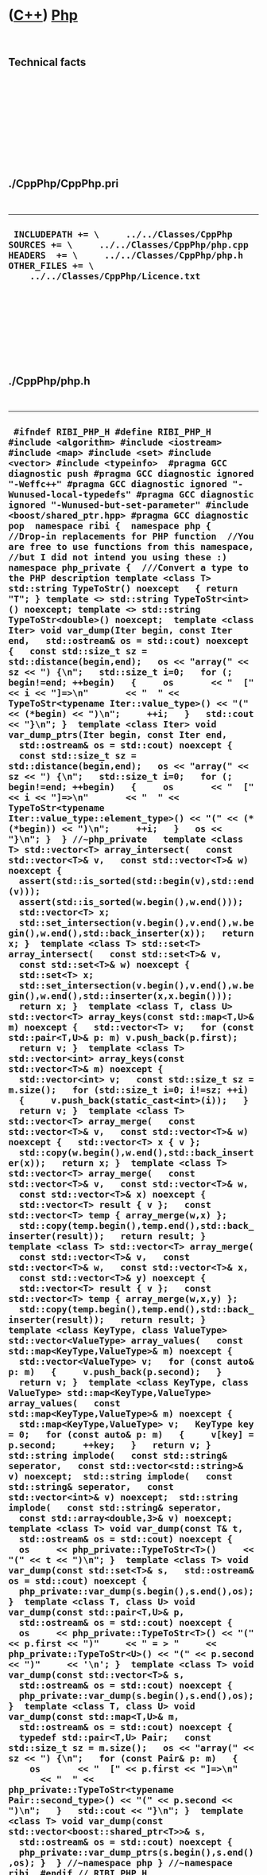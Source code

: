 
 

 

 

 

 

([C++](Cpp.md)) [Php](CppPhp.md)
==================================

 

Technical facts
---------------

 

 

 

 

 

 

./CppPhp/CppPhp.pri
-------------------

 

  --------------------------------------------------------------------------------------------------------------------------------------------------------------------------------------------------
  ` INCLUDEPATH += \     ../../Classes/CppPhp  SOURCES += \     ../../Classes/CppPhp/php.cpp  HEADERS  += \     ../../Classes/CppPhp/php.h  OTHER_FILES += \     ../../Classes/CppPhp/Licence.txt`
  --------------------------------------------------------------------------------------------------------------------------------------------------------------------------------------------------

 

 

 

 

 

./CppPhp/php.h
--------------

 

  ---------------------------------------------------------------------------------------------------------------------------------------------------------------------------------------------------------------------------------------------------------------------------------------------------------------------------------------------------------------------------------------------------------------------------------------------------------------------------------------------------------------------------------------------------------------------------------------------------------------------------------------------------------------------------------------------------------------------------------------------------------------------------------------------------------------------------------------------------------------------------------------------------------------------------------------------------------------------------------------------------------------------------------------------------------------------------------------------------------------------------------------------------------------------------------------------------------------------------------------------------------------------------------------------------------------------------------------------------------------------------------------------------------------------------------------------------------------------------------------------------------------------------------------------------------------------------------------------------------------------------------------------------------------------------------------------------------------------------------------------------------------------------------------------------------------------------------------------------------------------------------------------------------------------------------------------------------------------------------------------------------------------------------------------------------------------------------------------------------------------------------------------------------------------------------------------------------------------------------------------------------------------------------------------------------------------------------------------------------------------------------------------------------------------------------------------------------------------------------------------------------------------------------------------------------------------------------------------------------------------------------------------------------------------------------------------------------------------------------------------------------------------------------------------------------------------------------------------------------------------------------------------------------------------------------------------------------------------------------------------------------------------------------------------------------------------------------------------------------------------------------------------------------------------------------------------------------------------------------------------------------------------------------------------------------------------------------------------------------------------------------------------------------------------------------------------------------------------------------------------------------------------------------------------------------------------------------------------------------------------------------------------------------------------------------------------------------------------------------------------------------------------------------------------------------------------------------------------------------------------------------------------------------------------------------------------------------------------------------------------------------------------------------------------------------------------------------------------------------------------------------------------------------------------------------------------------------------------------------------------------------------------------------------------------------------------------------------------------------------------------------------------------------------------------------------------------------------------------------------------------------------------------------------------------------------------------------------------------------------------------------------------------------------------------------------------------------------------------------------------------------------------------------------------------------------------------------------------------------------------------------------------------------------------------------------------------------------------------------------------------------------------------------------------------------------------------------------------------------------------------------------------------------------------------------------------------------------------------------------------------------------------------------------------------------------------------------------------------------------------------------------------------------------------------------------------------------------------------------------------------------------------------------------------------------------------------------------------------------------------------------------------------------------------------------------------------------------------------------------------------------------------------------------------------------------------------------------------------------------------------------
  ` #ifndef RIBI_PHP_H #define RIBI_PHP_H  #include <algorithm> #include <iostream> #include <map> #include <set> #include <vector> #include <typeinfo>  #pragma GCC diagnostic push #pragma GCC diagnostic ignored "-Weffc++" #pragma GCC diagnostic ignored "-Wunused-local-typedefs" #pragma GCC diagnostic ignored "-Wunused-but-set-parameter" #include <boost/shared_ptr.hpp> #pragma GCC diagnostic pop  namespace ribi {  namespace php {  //Drop-in replacements for PHP function  //You are free to use functions from this namespace, //but I did not intend you using these :) namespace php_private {  ///Convert a type to the PHP description template <class T> std::string TypeToStr() noexcept   { return "T"; } template <> std::string TypeToStr<int>() noexcept; template <> std::string TypeToStr<double>() noexcept;  template <class Iter> void var_dump(Iter begin, const Iter end,   std::ostream& os = std::cout) noexcept {   const std::size_t sz = std::distance(begin,end);   os << "array(" << sz << ") {\n";   std::size_t i=0;   for (; begin!=end; ++begin)   {     os       << "  [" << i << "]=>\n"       << "  " << TypeToStr<typename Iter::value_type>() << "(" << (*begin) << ")\n";     ++i;   }   std::cout << "}\n"; }  template <class Iter> void var_dump_ptrs(Iter begin, const Iter end,   std::ostream& os = std::cout) noexcept {   const std::size_t sz = std::distance(begin,end);   os << "array(" << sz << ") {\n";   std::size_t i=0;   for (; begin!=end; ++begin)   {     os       << "  [" << i << "]=>\n"       << "  " << TypeToStr<typename Iter::value_type::element_type>() << "(" << (*(*begin)) << ")\n";     ++i;   }   os << "}\n"; }  } //~php_private   template <class T> std::vector<T> array_intersect(   const std::vector<T>& v,   const std::vector<T>& w) noexcept {   assert(std::is_sorted(std::begin(v),std::end(v)));   assert(std::is_sorted(w.begin(),w.end()));   std::vector<T> x;   std::set_intersection(v.begin(),v.end(),w.begin(),w.end(),std::back_inserter(x));   return x; }  template <class T> std::set<T> array_intersect(   const std::set<T>& v,   const std::set<T>& w) noexcept {   std::set<T> x;   std::set_intersection(v.begin(),v.end(),w.begin(),w.end(),std::inserter(x,x.begin()));   return x; }  template <class T, class U> std::vector<T> array_keys(const std::map<T,U>& m) noexcept {   std::vector<T> v;   for (const std::pair<T,U>& p: m) v.push_back(p.first);   return v; }  template <class T> std::vector<int> array_keys(const std::vector<T>& m) noexcept {   std::vector<int> v;   const std::size_t sz = m.size();   for (std::size_t i=0; i!=sz; ++i)   {     v.push_back(static_cast<int>(i));   }   return v; }  template <class T> std::vector<T> array_merge(   const std::vector<T>& v,   const std::vector<T>& w) noexcept {   std::vector<T> x { v };   std::copy(w.begin(),w.end(),std::back_inserter(x));   return x; }  template <class T> std::vector<T> array_merge(   const std::vector<T>& v,   const std::vector<T>& w,   const std::vector<T>& x) noexcept {   std::vector<T> result { v };   const std::vector<T> temp { array_merge(w,x) };   std::copy(temp.begin(),temp.end(),std::back_inserter(result));   return result; }  template <class T> std::vector<T> array_merge(   const std::vector<T>& v,   const std::vector<T>& w,   const std::vector<T>& x,   const std::vector<T>& y) noexcept {   std::vector<T> result { v };   const std::vector<T> temp { array_merge(w,x,y) };   std::copy(temp.begin(),temp.end(),std::back_inserter(result));   return result; }  template <class KeyType, class ValueType> std::vector<ValueType> array_values(   const std::map<KeyType,ValueType>& m) noexcept {   std::vector<ValueType> v;   for (const auto& p: m)   {     v.push_back(p.second);   }   return v; }  template <class KeyType, class ValueType> std::map<KeyType,ValueType> array_values(   const std::map<KeyType,ValueType>& m) noexcept {   std::map<KeyType,ValueType> v;   KeyType key = 0;   for (const auto& p: m)   {     v[key] = p.second;     ++key;   }   return v; }  std::string implode(   const std::string& seperator,   const std::vector<std::string>& v) noexcept;  std::string implode(   const std::string& seperator,   const std::vector<int>& v) noexcept;  std::string implode(   const std::string& seperator,   const std::array<double,3>& v) noexcept;  template <class T> void var_dump(const T& t,   std::ostream& os = std::cout) noexcept {   os     << php_private::TypeToStr<T>()     << "(" << t << ")\n"; }  template <class T> void var_dump(const std::set<T>& s,   std::ostream& os = std::cout) noexcept {   php_private::var_dump(s.begin(),s.end(),os); }  template <class T, class U> void var_dump(const std::pair<T,U>& p,   std::ostream& os = std::cout) noexcept {   os     << php_private::TypeToStr<T>() << "(" << p.first << ")"     << " = > "     << php_private::TypeToStr<U>() << "(" << p.second << ")"     << '\n'; }  template <class T> void var_dump(const std::vector<T>& s,   std::ostream& os = std::cout) noexcept {   php_private::var_dump(s.begin(),s.end(),os); }  template <class T, class U> void var_dump(const std::map<T,U>& m,   std::ostream& os = std::cout) noexcept {   typedef std::pair<T,U> Pair;   const std::size_t sz = m.size();   os << "array(" << sz << ") {\n";   for (const Pair& p: m)   {     os       << "  [" << p.first << "]=>\n"       << "  " << php_private::TypeToStr<typename Pair::second_type>() << "(" << p.second << ")\n";   }   std::cout << "}\n"; }  template <class T> void var_dump(const std::vector<boost::shared_ptr<T>>& s,   std::ostream& os = std::cout) noexcept {   php_private::var_dump_ptrs(s.begin(),s.end(),os); }  } //~namespace php } //~namespace ribi  #endif // RIBI_PHP_H`
  ---------------------------------------------------------------------------------------------------------------------------------------------------------------------------------------------------------------------------------------------------------------------------------------------------------------------------------------------------------------------------------------------------------------------------------------------------------------------------------------------------------------------------------------------------------------------------------------------------------------------------------------------------------------------------------------------------------------------------------------------------------------------------------------------------------------------------------------------------------------------------------------------------------------------------------------------------------------------------------------------------------------------------------------------------------------------------------------------------------------------------------------------------------------------------------------------------------------------------------------------------------------------------------------------------------------------------------------------------------------------------------------------------------------------------------------------------------------------------------------------------------------------------------------------------------------------------------------------------------------------------------------------------------------------------------------------------------------------------------------------------------------------------------------------------------------------------------------------------------------------------------------------------------------------------------------------------------------------------------------------------------------------------------------------------------------------------------------------------------------------------------------------------------------------------------------------------------------------------------------------------------------------------------------------------------------------------------------------------------------------------------------------------------------------------------------------------------------------------------------------------------------------------------------------------------------------------------------------------------------------------------------------------------------------------------------------------------------------------------------------------------------------------------------------------------------------------------------------------------------------------------------------------------------------------------------------------------------------------------------------------------------------------------------------------------------------------------------------------------------------------------------------------------------------------------------------------------------------------------------------------------------------------------------------------------------------------------------------------------------------------------------------------------------------------------------------------------------------------------------------------------------------------------------------------------------------------------------------------------------------------------------------------------------------------------------------------------------------------------------------------------------------------------------------------------------------------------------------------------------------------------------------------------------------------------------------------------------------------------------------------------------------------------------------------------------------------------------------------------------------------------------------------------------------------------------------------------------------------------------------------------------------------------------------------------------------------------------------------------------------------------------------------------------------------------------------------------------------------------------------------------------------------------------------------------------------------------------------------------------------------------------------------------------------------------------------------------------------------------------------------------------------------------------------------------------------------------------------------------------------------------------------------------------------------------------------------------------------------------------------------------------------------------------------------------------------------------------------------------------------------------------------------------------------------------------------------------------------------------------------------------------------------------------------------------------------------------------------------------------------------------------------------------------------------------------------------------------------------------------------------------------------------------------------------------------------------------------------------------------------------------------------------------------------------------------------------------------------------------------------------------------------------------------------------------------------------------------------------------------------------------

 

 

 

 

 

./CppPhp/php.cpp
----------------

 

  ---------------------------------------------------------------------------------------------------------------------------------------------------------------------------------------------------------------------------------------------------------------------------------------------------------------------------------------------------------------------------------------------------------------------------------------------------------------------------------------------------------------------------------------------------------------------------------------------------------------------------------------------------------------------------------------------------------------------------------------------------------------------------------------------------------------------------------------------------------------------------------------------------------------------------------------------------------------------------------------------------------------------------------------------------------------------------------------------------------------------------------------------------------------------------------------------------------------------------------------------------------------------------------------------------------------------------------------------------------------------------------------------------------------------------------------------------------------------------
  ` #pragma GCC diagnostic push #pragma GCC diagnostic ignored "-Weffc++" #pragma GCC diagnostic ignored "-Wunused-local-typedefs" #include "php.h"  #include <cassert> #include <iomanip>  #include <boost/lexical_cast.hpp> #pragma GCC diagnostic pop  std::string ribi::php::implode(   const std::string& seperator,   const std::vector<std::string>& v) noexcept {   std::string s;   if (v.empty()) return s;   s += v[0];   const std::size_t sz = v.size();   for (std::size_t i=1; i!=sz; ++i)   {     s += seperator + v[i];   }   return s; }  std::string ribi::php::implode(   const std::string& seperator,   const std::vector<int>& v) noexcept {   std::stringstream s;   s << std::setprecision(17);    if (v.empty()) return s.str();   s << v[0];   const std::size_t sz = v.size();   for (std::size_t i=1; i!=sz; ++i)   {     s << seperator << v[i];   }   return s.str(); }  std::string ribi::php::implode(   const std::string& seperator,   const std::array<double,3>& v) noexcept {   std::string s;   if (v.empty()) return s;   s += boost::lexical_cast<std::string>(v[0]);   const std::size_t sz = v.size();   for (std::size_t i=1; i!=sz; ++i)   {     s += seperator + boost::lexical_cast<std::string>(v[i]);   }   return s; }  template <> std::string   ribi::php::php_private::TypeToStr<int>() noexcept { return "int"; } template <> std::string   ribi::php::php_private::TypeToStr<double>() noexcept { return "float"; }`
  ---------------------------------------------------------------------------------------------------------------------------------------------------------------------------------------------------------------------------------------------------------------------------------------------------------------------------------------------------------------------------------------------------------------------------------------------------------------------------------------------------------------------------------------------------------------------------------------------------------------------------------------------------------------------------------------------------------------------------------------------------------------------------------------------------------------------------------------------------------------------------------------------------------------------------------------------------------------------------------------------------------------------------------------------------------------------------------------------------------------------------------------------------------------------------------------------------------------------------------------------------------------------------------------------------------------------------------------------------------------------------------------------------------------------------------------------------------------------------

 

 

 

 

 

 

This page has been created by the [tool](Tools.md)
[CodeToHtml](ToolCodeToHtml.md)
